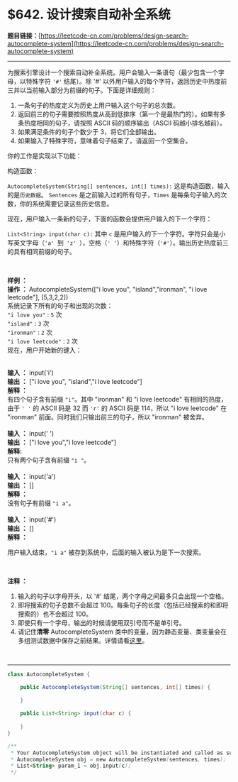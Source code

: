 # $642. 设计搜索自动补全系统

**题目链接：**[https://leetcode-cn.com/problems/design-search-autocomplete-system](https://leetcode-cn.com/problems/design-search-autocomplete-system)

---

<div class="content__1Y2H">
 <div class="notranslate">
  <p>为搜索引擎设计一个搜索自动补全系统。用户会输入一条语句（最少包含一个字母，以特殊字符 <code>'#'</code> 结尾）。除 '#' 以外用户输入的每个字符，返回历史中热度前三并以当前输入部分为前缀的句子。下面是详细规则：</p> 
  <ol> 
   <li>一条句子的热度定义为历史上用户输入这个句子的总次数。</li> 
   <li>返回前三的句子需要按照热度从高到低排序（第一个是最热门的）。如果有多条热度相同的句子，请按照 ASCII 码的顺序输出（ASCII 码越小排名越前）。</li> 
   <li>如果满足条件的句子个数少于 3，将它们全部输出。</li> 
   <li>如果输入了特殊字符，意味着句子结束了，请返回一个空集合。</li> 
  </ol> 
  <p>你的工作是实现以下功能：</p> 
  <p>构造函数：</p> 
  <p><code>AutocompleteSystem(String[] sentences, int[] times):</code>&nbsp;这是构造函数，输入的是<code>历史数据</code>。&nbsp;<code>Sentences</code>&nbsp;是之前输入过的所有句子，<code>Times</code>&nbsp;是每条句子输入的次数，你的系统需要记录这些历史信息。</p> 
  <p>现在，用户输入一条新的句子，下面的函数会提供用户输入的下一个字符：</p> 
  <p><code>List&lt;String&gt; input(char c):</code>&nbsp;其中&nbsp;<code>c</code>&nbsp;是用户输入的下一个字符。字符只会是小写英文字母（<code>'a' </code>到<code> 'z' </code>），空格（<code>' '</code>）和特殊字符（<code>'#'</code>）。输出历史热度前三的具有相同前缀的句子。</p> 
  <p>&nbsp;</p> 
  <p><strong>样例 ：</strong><br> <strong>操作 ：&nbsp;</strong>AutocompleteSystem(["i love you", "island","ironman", "i love leetcode"], [5,3,2,2])<br> 系统记录下所有的句子和出现的次数：<br> <code>"i love you"</code> : <code>5</code>&nbsp;次<br> <code>"island"</code> : <code>3</code>&nbsp;次<br> <code>"ironman"</code> : <code>2</code>&nbsp;次<br> <code>"i love leetcode"</code> : <code>2</code>&nbsp;次<br> 现在，用户开始新的键入：</p> 
  <p><br> <strong>输入 ：</strong>&nbsp;input('i')<br> <strong>输出 ：</strong>&nbsp;["i love you", "island","i love leetcode"]<br> <strong>解释 ：</strong><br> 有四个句子含有前缀 <code>"i"</code>。其中&nbsp;"ironman" 和 "i love leetcode" 有相同的热度，由于&nbsp;<code>' '</code> 的 ASCII 码是 32 而&nbsp;<code>'r'</code>&nbsp;的 ASCII 码是&nbsp;114，所以&nbsp;"i love leetcode" 在 "ironman" 前面。同时我们只输出前三的句子，所以 "ironman" 被舍弃。<br> <br> <strong>输入 ：</strong>&nbsp;input(' ')<br> <strong>输出 ：</strong>&nbsp;["i love you","i love leetcode"]<br> <strong>解释:</strong><br> 只有两个句子含有前缀&nbsp;<code>"i "</code>。<br> <br> <strong>输入 ：</strong>&nbsp;input('a')<br> <strong>输出 ：</strong> []<br> <strong>解释 ：</strong><br> 没有句子有前缀&nbsp;<code>"i a"</code>。<br> <br> <strong>输入 ：</strong>&nbsp;input('#')<br> <strong>输出 ：</strong> []<br> <strong>解释 ：</strong></p> 
  <p>用户输入结束，<code>"i a"</code>&nbsp;被存到系统中，后面的输入被认为是下一次搜索。</p> 
  <p>&nbsp;</p> 
  <p><strong>注释 ：</strong></p> 
  <ol> 
   <li>输入的句子以字母开头，以 '#' 结尾，两个字母之间最多只会出现一个空格。</li> 
   <li>即将搜索的句子总数不会超过 100。每条句子的长度（包括已经搜索的和即将搜索的）也不会超过 100。</li> 
   <li>即使只有一个字母，输出的时候请使用双引号而不是单引号。</li> 
   <li>请记住<strong>清零</strong>&nbsp;AutocompleteSystem 类中的变量，因为静态变量、类变量会在多组测试数据中保存之前结果。详情请看<a href="http://leetcode.com/faq/#different-output">这里</a>。</li> 
  </ol> 
  <p>&nbsp;</p> 
 </div>
</div>

---

```java
class AutocompleteSystem {

    public AutocompleteSystem(String[] sentences, int[] times) {
        
    }
    
    public List<String> input(char c) {
        
    }
}

/**
 * Your AutocompleteSystem object will be instantiated and called as such:
 * AutocompleteSystem obj = new AutocompleteSystem(sentences, times);
 * List<String> param_1 = obj.input(c);
 */
```